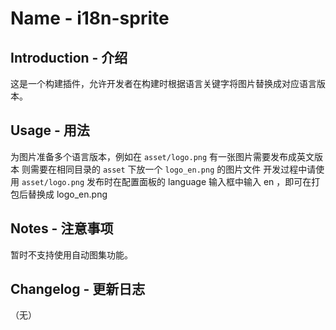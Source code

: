 # Name - i18n-sprite

## Introduction - 介绍

这是一个构建插件，允许开发者在构建时根据语言关键字将图片替换成对应语言版本。

## Usage - 用法

为图片准备多个语言版本，例如在 `asset/logo.png` 有一张图片需要发布成英文版本
则需要在相同目录的 `asset` 下放一个 `logo_en.png` 的图片文件
开发过程中请使用 `asset/logo.png`
发布时在配置面板的 language 输入框中输入 en ，即可在打包后替换成 logo_en.png

## Notes - 注意事项

暂时不支持使用自动图集功能。

## Changelog - 更新日志

（无）
